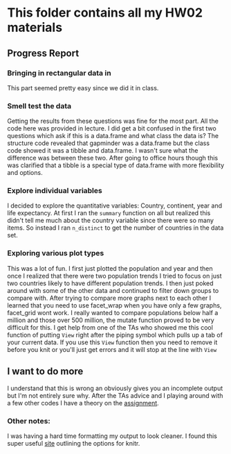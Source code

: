# This folder contains all my HW02 materials


## Progress Report

### Bringing in rectangular data in 
This part seemed pretty easy since we did it in class. 

### Smell test the data
Getting the results from these questions was fine for the most part. All the code here was provided in lecture. I did get a bit confused in the first two questions which ask if this is a data.frame and what class the data is? The structure code revealed that gapminder was a data.frame but the class code showed it was a tibble and data.frame. I wasn't sure what the difference was between these two. After going to office hours though this was clarified that a tibble is a special type of data.frame with more flexibility and options. 


### Explore individual variables
I decided to explore the quantitative variables: Country, continent, year and life expectancy. At first I ran the `summary` function on all but realized this didn't tell me much about the country variable since there were so many items. So instead I ran `n_distinct` to get the number of countries in the data set. 

### Exploring various plot types
This was a lot of fun. I first just plotted the population and year and then once I realized that there were two population trends I tried to focus on just two countries likely to have different population trends. I then just poked around with some of the other data and continued to filter down groups to compare with. After trying to compare more graphs next to each other I learned that you need to use facet_wrap when you have only a few graphs, facet_grid wont work. I really wanted to compare populations below half a million and those over 500 million, the mutate function proved to be very difficult for this. I get help from one of the TAs who showed me this cool function of putting `View` right after the piping symbol which pulls up a tab of your current data. If you use this `View` function then you need to remove it before you knit or you'll just get errors and it will stop at the line with `View`

## I want to do more
I understand that this is wrong an obviously gives you an incomplete output but I'm not entirely sure why. After the TAs advice and I playing around with a few other codes I have a theory on the [assignment](https://github.com/Jenncscampbell/STAT545-hw2-Campbell-Jennifer/blob/master/hw02/Gapminder_explore.md).


### Other notes: 
I was having a hard time formatting my output to look cleaner. I found this super useful [site](https://yihui.name/knitr/options/) outlining the options for knitr. 
